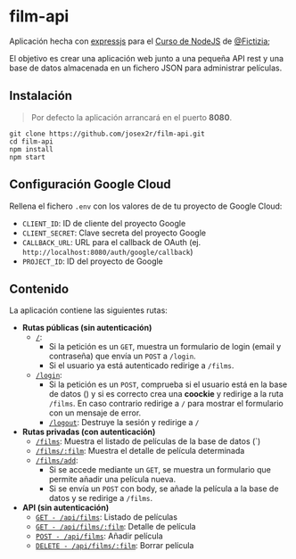 # film-api

Aplicación hecha con [expressjs](http://expressjs.com/) para el [Curso de NodeJS](https://github.com/Fictizia/Curso-Node.js-para-desarrolladores-Front-end_ed5) de [@Fictizia](https://github.com/Fictizia);

El objetivo es crear una aplicación web junto a una pequeña API rest y una base de datos almacenada en un fichero JSON para administrar películas.

## Instalación

> Por defecto la aplicación arrancará en el puerto **8080**.

```
git clone https://github.com/josex2r/film-api.git
cd film-api
npm install
npm start
```

## Configuración Google Cloud

Rellena el fichero `.env` con los valores de de tu proyecto de Google Cloud:
- `CLIENT_ID`: ID de cliente del proyecto Google
- `CLIENT_SECRET`: Clave secreta del proyecto Google
- `CALLBACK_URL`: URL para el callback de OAuth (ej. `http://localhost:8080/auth/google/callback`)
- `PROJECT_ID`: ID del proyecto de Google

## Contenido

La aplicación contiene las siguientes rutas:

- **Rutas públicas (sin autenticación)**
  - [`/`](routes/index.js):
    - Si la petición es un `GET`, muestra un formulario de login (email y contraseña) que envía un `POST` a `/login`.
    - Si el usuario ya está autenticado redirige a `/films`.
  - [`/login`](routes/login.js):
    - Si la petición es un `POST`, comprueba si el usuario está en la base de datos ([](db/db.json)) y si es correcto crea una **coockie** y redirige a la ruta `/films`.
      En caso contrario redirige a `/` para mostrar el formulario con un mensaje de error.
    - [`/logout`](routes/login.js): Destruye la sesión y redirige a `/`
- **Rutas privadas (con autenticación)**
  - [`/films`](routes/films.js): Muestra el listado de películas de la base de datos ([](db/db.json)`)
  - [`/films/:film`](routes/films.js): Muestra el detalle de película determinada
  - [`/films/add`](routes/films.js):
    - Si se accede mediante un `GET`, se muestra un formulario que permite añadir una película nueva.
    - Si se envía un `POST` con body, se añade la película a la base de datos y se redirige a `/films`.
- **API (sin autenticación)**
  - [`GET - /api/films`](routes/api/films.js): Listado de películas
  - [`GET - /api/films/:film`](routes/api/films.js): Detalle de película
  - [`POST - /api/films`](routes/api/films.js): Añadir película
  - [`DELETE - /api/films/:film`](routes/api/films.js): Borrar película
